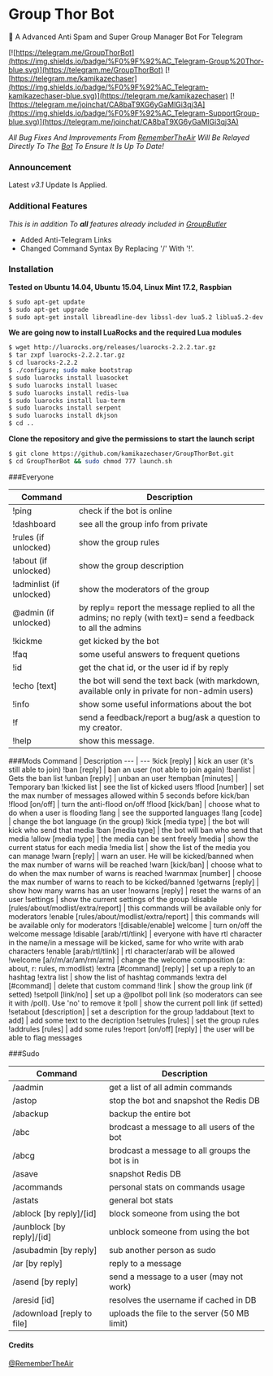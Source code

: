 Group Thor Bot
==============

:large_blue_diamond: A Advanced Anti Spam and Super Group Manager Bot For Telegram

[![https://telegram.me/GroupThorBot](https://img.shields.io/badge/%F0%9F%92%AC_Telegram-Group%20Thor-blue.svg)](https://telegram.me/GroupThorBot)
[![https://telegram.me/kamikazechaser](https://img.shields.io/badge/%F0%9F%92%AC_Telegram-kamikazechaser-blue.svg)](https://telegram.me/kamikazechaser)
[![https://telegram.me/joinchat/CA8baT9XG6yGaMlGi3qj3A](https://img.shields.io/badge/%F0%9F%92%AC_Telegram-SupportGroup-blue.svg)](https://telegram.me/joinchat/CA8baT9XG6yGaMlGi3qj3A)

_All Bug Fixes And Improvements From [RememberTheAir](https://github.com/RememberTheAir/GroupButler) Will Be Relayed Directly To The [Bot](https://telegram.me/GroupThorBot) To Ensure It Is Up To Date!_

### Announcement

Latest _v3.1_ Update Is Applied.

### Additional Features 

_This is in addition To **all** features already included in [GroupButler](https://github.com/RememberTheAir/GroupButler)_

- Added Anti-Telegram Links
- Changed Command Syntax By Replacing '/' With '!'. 

### Installation

**Tested on Ubuntu 14.04, Ubuntu 15.04, Linux Mint 17.2, Raspbian**

```bash
$ sudo apt-get update
$ sudo apt-get upgrade
$ sudo apt-get install libreadline-dev libssl-dev lua5.2 liblua5.2-dev git make unzip redis-server curl
```

**We are going now to install LuaRocks and the required Lua modules**

```bash
$ wget http://luarocks.org/releases/luarocks-2.2.2.tar.gz
$ tar zxpf luarocks-2.2.2.tar.gz
$ cd luarocks-2.2.2
$ ./configure; sudo make bootstrap
$ sudo luarocks install luasocket
$ sudo luarocks install luasec
$ sudo luarocks install redis-lua
$ sudo luarocks install lua-term
$ sudo luarocks install serpent
$ sudo luarocks install dkjson
$ cd ..
```

**Clone the repository and give the permissions to start the launch script**

```bash
$ git clone https://github.com/kamikazechaser/GroupThorBot.git
$ cd GroupThorBot && sudo chmod 777 launch.sh
```

###Everyone

Command | Description 
--- | ---
!ping | check if the bot is online
!dashboard | see all the group info from private
!rules (if unlocked) | show the group rules
!about (if unlocked) | show the group description
!adminlist (if unlocked) | show the moderators of the group
@admin (if unlocked) | by reply= report the message replied to all the admins; no reply (with text)= send a feedback to all the admins
!kickme | get kicked by the bot
!faq | some useful answers to frequent quetions
!id | get the chat id, or the user id if by reply
!echo [text] | the bot will send the text back (with markdown, available only in private for non-admin users)
!info | show some useful informations about the bot
!f <feedback> | send a feedback/report a bug/ask a question to my creator.
!help | show this message.

###Mods
Command | Description
--- | ---
!kick [reply] | kick an user (it's still able to join)
!ban [reply] | ban an user (not able to join again)
!banlist | Gets the ban list
!unban [reply] | unban an user
!tempban [minutes] | Temporary ban
!kicked list | see the list of kicked users
!flood [number] | set the max number of messages allowed within 5 seconds before kick/ban
!flood [on/off] | turn the anti-flood on/off
!flood [kick/ban] | choose what to do when a user is flooding
!lang | see the supported languages
!lang [code] | change the bot language (in the group)
!kick [media type] | the bot will kick who send that media
!ban [media type] | the bot will ban who send that media
!allow [media type] | the media can be sent freely
!media | show the current status for each media
!media list | show the list of the media you can manage
!warn [reply] | warn an user. He will be kicked/banned when the max number of warns will be reached
!warn [kick/ban] | choose what to do when the max number of warns is reached
!warnmax [number] | choose the max number of warns to reach to be kicked/banned
!getwarns [reply] | show how many warns has an user
!nowarns [reply] | reset the warns of an user
!settings | show the current settings of the group
!disable [rules/about/modlist/extra/report] | this commands will be available only for moderators
!enable [rules/about/modlist/extra/report] | this commands will be available only for moderators
![disable/enable] welcome | turn on/off the welcome message
!disable [arab/rtl/tlink] | everyone with have rtl character in the name/in a message will be kicked, same for who write with arab characters
!enable [arab/rtl/tlink] | rtl character/arab will be allowed
!welcome [a/r/m/ar/am/rm/arm] | change the welcome composition (a: about, r: rules, m:modlist)
!extra [#command] [reply] | set up a reply to an hashtag
!extra list | show the list of hashtag commands
!extra del [#command] | delete that custom command
!link | show the group link (if setted)
!setpoll [link/no] | set up a @pollbot poll link (so moderators can see it with /poll). Use 'no' to remove it
!poll | show the current poll link (if setted)
!setabout [description] | set a description for the group
!addabout [text to add] | add some text to the decription
!setrules [rules] | set the group rules
!addrules [rules] | add some rules
!report [on/off] [reply] | the user will be able to flag messages

###Sudo 

Command | Description 
--- | ---
/aadmin | get a list of all admin commands
/astop | stop the bot and snapshot the Redis DB
/abackup | backup the entire bot
/abc <message> | brodcast a message to all users of the bot
/abcg <message> | brodcast a message to all groups the bot is in
/asave | snapshot Redis DB
/acommands | personal stats on commands usage
/astats | general bot stats
/ablock [by reply]/[id] | block someone from using the bot
/aunblock [by reply]/[id] | unblock someone from using the bot
/asubadmin [by reply] | sub another person as sudo
/ar [by reply] | reply to a message
/asend [by reply] | send a message to a user (may not work)
/aresid [id]| resolves the username if cached in DB
/adownload [reply to file] | uploads the file to the server (50 MB limit)

#### Credits

[@RememberTheAir](https://github.com/RememberTheAir/GroupButler)
